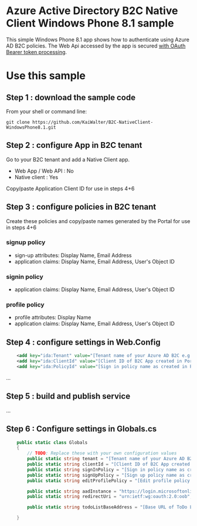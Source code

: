 ﻿# Azure Active Directory B2C Native Client Windows Phone 8.1 sample

This simple Windows Phone 8.1 app shows how to authenticate using Azure AD B2C policies. 
The Web Api accessed by the app is secured [with OAuth Bearer token processing](https://msdn.microsoft.com/en-us/library/owin.oauthbearerauthenticationextensions.useoauthbearerauthentication(v=vs.113).aspx).

# Use this sample

## Step 1 : download the sample code

From your shell or command line:

```
git clone https://github.com/KaiWalter/B2C-NativeClient-WindowsPhone8.1.git
```

## Step 2 : configure App in B2C tenant

Go to your B2C tenant and add a Native Client app.

 - Web App / Web API : No
 - Native client : Yes
 
Copy/paste Application Client ID for use in steps 4+6 

## Step 3 : configure policies in B2C tenant

Create these policies and copy/paste names generated by the Portal for use in steps 4+6 

### signup policy

- sign-up attributes: Display Name, Email Address
- application claims: Display Name, Email Address, User's Object ID

### signin policy

- application claims: Display Name, Email Address, User's Object ID

### profile policy

- profile attributes: Display Name
- application claims: Display Name, Email Address, User's Object ID


## Step 4 : configure settings in Web.Config

``` XML
    <add key="ida:Tenant" value="[Tenant name of your Azure AD B2C e.g. contoso.onmicrosoft.com]" />
    <add key="ida:ClientId" value="[Client ID of B2C App created in Portal e.g. ac12a187-c653-4236-970c-65807dc4413d]" />
    <add key="ida:PolicyId" value="[Sign in policy name as created in Portal e.g. B2C_1_todolist_signin]" />
```



...

## Step 5 : build and publish service

...

## Step 6 : Configure settings in Globals.cs


``` C#
    public static class Globals
    {
        // TODO: Replace these with your own configuration values
        public static string tenant = "[Tenant name of your Azure AD B2C e.g. contoso.onmicrosoft.com]";
        public static string clientId = "[Client ID of B2C App created in Portal e.g. ac12a187-c653-4236-970c-65807dc4413d]";
        public static string signInPolicy = "[Sign in policy name as created in Portal e.g. B2C_1_todolist_signin]";
        public static string signUpPolicy = "[Sign up policy name as created in Portal e.g. B2C_1_todolist_signup]";
        public static string editProfilePolicy = "[Edit profile policy name as created in Portal e.g. B2C_1_todolist_profile]";

        public static string aadInstance = "https://login.microsoftonline.com/";
        public static string redirectUri = "urn:ietf:wg:oauth:2.0:oob";

        public static string todoListBaseAddress = "[Base URL of ToDo List of service published to Azure App Service e.g. https://my-todolist-service.azurewebsites.net]";

    }
```

